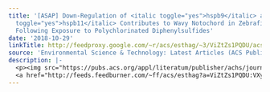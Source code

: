 ```yaml
---
title: '[ASAP] Down-Regulation of <italic toggle="yes">hspb9</italic> and <italic
  toggle="yes">hspb11</italic> Contributes to Wavy Notochord in Zebrafish Embryos
  Following Exposure to Polychlorinated Diphenylsulfides'
date: '2018-10-29'
linkTitle: http://feedproxy.google.com/~r/acs/esthag/~3/ViZtZs1PQDU/acs.est.8b04487
source: 'Environmental Science & Technology: Latest Articles (ACS Publications)'
description: |-
  <p><img src="https://pubs.acs.org/appl/literatum/publisher/achs/journals/content/esthag/0/esthag.ahead-of-print/acs.est.8b04487/20181028/images/medium/es-2018-04487n_0007.gif" alt="TOC Graphic"/></p><div><cite>Environmental Science & Technology</cite></div><div>DOI: 10.1021/acs.est.8b04487</div><div class="feedflare">
  <a href="http://feeds.feedburner.com/~ff/acs/esthag?a=ViZtZs1PQDU:VXy_xNct7WM:yIl2AUoC8zA"><img src="http://feeds.feedburner.com/~ff/acs/esthag?d=yIl2AUoC8zA" border="0"></img></a>
---
```

